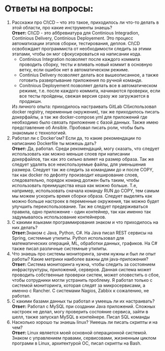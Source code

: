 # Ответы на вопросы:<br>
<ol>
<li>Расскажи про CI\CD – что это такое, приходилось ли что-то делать в этой области, про какие инструменты знаешь?<br>
<b>Ответ:</b> CI\CD - это аббревиатура для Continious Integradion, Continious Delivery, Continious Deployement. Это процесс автоматизации этапов сборки, тестирования,
деплоя. CI\CD освобождает программиста от необходимости следить за этими этапами, чтобы он мог сфокусироваться на написании кода.<ul><li>Continious Integration позволяет
после каждого коммита проводить сборку, тесты и вливать новый коммит в основную ветку, если ошибок нет в автоматическом режиме.</li><li> Continius Delivery позволяет делать
все вышеописанное, а также готовить развертывание приложения по ручной команде.</li><li> Conitnious Deployement позволяет делать все в автоматическом режиме, т.е. после каждого
коммита, начинаются проверки, если все тесты пройдены, свежая версия сразу же загружается в продакшн. </li></ul>Из личного опыта: приходилось настраивать GitLab CI(использовал 
docker registry, переменные окружения), так же приходилось писать докерфайлы, а так же docker-compose.yml для приложений где необходимо было связать приложение с базой данных.
Также имею представление об Ansible. Пробовал писать роли, чтобы быть знакомым с технологией. </li>
<li>Работал ли с Docker’ом? Если да, то какие рекомендации по написанию Dockerfile ты можешь дать?<br>
<b>Ответ: </b> Да, работал. Среди рекомендаций, могу сказать, что следует использовать как можно меньше слоев при написании докерфайлов, так как это сильно влияет
на размер образа. Так же следует удалять все неиспользуемые файлы, для уменьшения размера. Следует так же следить за командами до и после COPY, так как docker по дефолту
производит кеширование слоев, следовательно, порядок команд должен быть таким, чтобы использовать преимущества кеша как можно больше. Т.е, например, использовать сначала команду RUN до COPY,
тем самым мы можем ускорить время сборки образа. Следует выделять как можно больше настроек в переменные окружения, так можно будет улучшить переиспользование. Так же следует предерживаться правила, одно приложение - один контейнер, так как именно так задумывалось использование контейнеров.</li>
<li>С какими языками программирования знаком и что приходилось на них делать?<br>
<b>Ответ:</b>Знаком с Java, Python, C#. На Java писал REST сервисы на Spring, системные утилиты. Python использовал для математических операций, ML, обработки данных, графиков. На 
C# также писал различные системные утилиты.</li>
<li>Что знаешь про системы мониторинга, зачем нужны и был ли опыт работы? Какие метрики наиболее важны для java-приложения?<br>
<b>Ответ: </b> Система мониторинга нужна, чтобы следить за состоянием инфраструктуры, приложений, серверов. Данная система может проводить собственные проверки систем, может оповестить о сбое, 
чтобы сотрудники могли устранить проблему. 
Я работал только с системой мониторинга, которая следят за
микросервисами, а именно c Rancher. C системами Nagios, Zabbix к сожалению, не работал. </li>
<li>С какими базами данных ты работал и умеешь ли их настраивать?<br>
<b>Ответ:</b> Работал с MySQL при создании Java приложений. Сложных настроек не делал, могу проверить состояние сервиса, зайти в шелл, также запускал MySQL в контейнере. Писал SQL команды</li>
<li>Насколько хорошо ты знаешь linux? Умеешь ли писать скрипты и на чем?<br>
<b>Ответ: </b>Linux является моей основной операционной системой. Знаком с управлением правами, сервисовами, жизненным циклом программ в Linux, архитектурой ОС,
писал скрипты на Bash.</li>
</ol>
